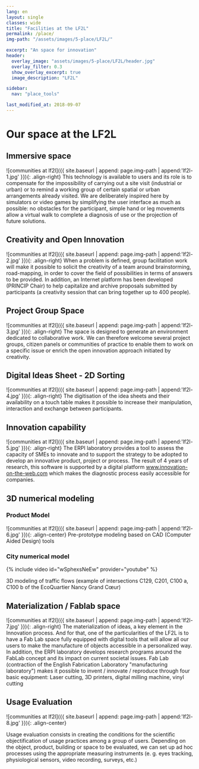 ```yaml
---
lang: en
layout: single
classes: wide
title: "Facilities at the LF2L"
permalink: /place/
img-path: "/assets/images/5-place/LF2L/"

excerpt: "An space for innovation"
header:  
  overlay_image: "assets/images/5-place/LF2L/header.jpg"
  overlay_filter: 0.3
  show_overlay_excerpt: true
  image_description: "LF2L"

sidebar:
  nav: "place_tools"

last_modified_at: 2018-09-07
---
```


# Our space at the LF2L

## Immersive space

![communities at lf2l]({{ site.baseurl | append: page.img-path | append:'lf2l-1.jpg' }}){: .align-right}
This technology is available to users and its role is to compensate for the impossibility of carrying out a site visit (industrial or urban) or to remind a working group of certain spatial or urban arrangements already visited. We are deliberately inspired here by simulators or video games by simplifying the user interface as much as possible: no obstacles for the participant, simple hand or leg movements allow a virtual walk to complete a diagnosis of use or the projection of future solutions.


## Creativity and Open Innovation

![communities at lf2l]({{ site.baseurl | append: page.img-path | append:'lf2l-2.jpg' }}){: .align-right}
When a problem is defined, group facilitation work will make it possible to solicit the creativity of a team around brainstorming, road-mapping, in order to cover the field of possibilities in terms of answers to be provided. In addition, an Internet platform has been developed (PRINCIP Chair) to help capitalize and archive proposals submitted by participants (a creativity session that can bring together up to 400 people).


## Project Group Space

![communities at lf2l]({{ site.baseurl | append: page.img-path | append:'lf2l-3.jpg' }}){: .align-right}
The space is designed to generate an environment dedicated to collaborative work. We can therefore welcome several project groups, citizen panels or communities of practice to enable them to work on a specific issue or enrich the open innovation approach initiated by creativity.


## Digital Ideas Sheet - 2D Sorting

![communities at lf2l]({{ site.baseurl | append: page.img-path | append:'lf2l-4.jpg' }}){: .align-right}
The digitisation of the idea sheets and their availability on a touch table makes it possible to increase their manipulation, interaction and exchange between participants.


## Innovation capability

![communities at lf2l]({{ site.baseurl | append: page.img-path | append:'lf2l-5.jpg' }}){: .align-right}
The ERPI laboratory provides a tool to assess the capacity of SMEs to innovate and to support the strategy to be adopted to develop an innovative product, project or process. The result of 4 years of research, this software is supported by a digital platform www.innovation-on-the-web.com which makes the diagnostic process easily accessible for companies.

## 3D numerical modeling

###  Product Model

![communities at lf2l]({{ site.baseurl | append: page.img-path | append:'lf2l-6.jpg' }}){: .align-center}
Pre-prototype modeling based on CAD (Computer Aided Design) tools

### City numerical model

{% include video id="wSphexsNeEw" provider="youtube" %}

3D modeling of traffic flows (example of intersections C129, C201, C100 a, C100 b of the EcoQuartier Nancy Grand Cœur)


## Materialization / Fablab space

![communities at lf2l]({{ site.baseurl | append: page.img-path | append:'lf2l-7.jpg' }}){: .align-right}
The materialization of ideas, a key element in the Innovation process. And for that, one of the particularities of the LF2L is to have a Fab Lab space fully equipped with digital tools that will allow all our users to make the manufacture of objects accessible in a personalized way. In addition, the ERPI laboratory develops research programs around the FabLab concept and its impact on current societal issues. Fab Lab (contraction of the English Fabrication Laboratory "manufacturing laboratory") makes it possible to invent / innovate / reproduce through four basic equipment: Laser cutting, 3D printers, digital milling machine, vinyl cutting


## Usage Evaluation

![communities at lf2l]({{ site.baseurl | append: page.img-path | append:'lf2l-8.jpg' }}){: .align-center}

Usage evaluation consists in creating the conditions for the scientific objectification of usage practices among a group of users. Depending on the object, product, building or space to be evaluated, we can set up ad hoc processes using the appropriate measuring instruments (e. g. eyes tracking, physiological sensors, video recording, surveys, etc.)
